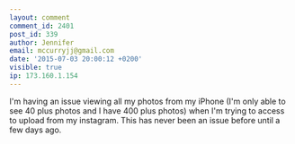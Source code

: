 ```yaml
---
layout: comment
comment_id: 2401
post_id: 339
author: Jennifer
email: mccurryjj@gmail.com
date: '2015-07-03 20:00:12 +0200'
visible: true
ip: 173.160.1.154
---
```

I'm having an issue viewing all my photos from my iPhone (I'm only able to see 40 plus photos and I have 400 plus photos) when I'm trying to access to upload from my instagram. This has never been an issue before until a few days ago. 
